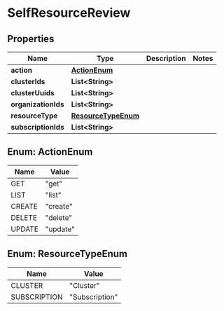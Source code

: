 

# SelfResourceReview


## Properties

Name | Type | Description | Notes
------------ | ------------- | ------------- | -------------
**action** | [**ActionEnum**](#ActionEnum) |  | 
**clusterIds** | **List&lt;String&gt;** |  | 
**clusterUuids** | **List&lt;String&gt;** |  | 
**organizationIds** | **List&lt;String&gt;** |  | 
**resourceType** | [**ResourceTypeEnum**](#ResourceTypeEnum) |  | 
**subscriptionIds** | **List&lt;String&gt;** |  | 



## Enum: ActionEnum

Name | Value
---- | -----
GET | &quot;get&quot;
LIST | &quot;list&quot;
CREATE | &quot;create&quot;
DELETE | &quot;delete&quot;
UPDATE | &quot;update&quot;



## Enum: ResourceTypeEnum

Name | Value
---- | -----
CLUSTER | &quot;Cluster&quot;
SUBSCRIPTION | &quot;Subscription&quot;




